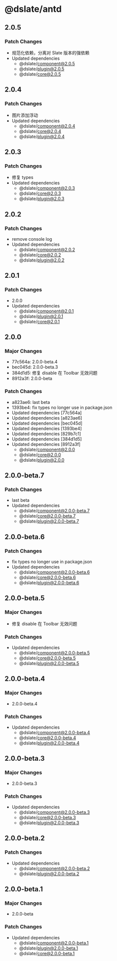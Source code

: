 # @dslate/antd

## 2.0.5

### Patch Changes

- 规范化依赖，分离对 Slate 版本的强依赖
- Updated dependencies
  - @dslate/component@2.0.5
  - @dslate/plugin@2.0.5
  - @dslate/core@2.0.5

## 2.0.4

### Patch Changes

- 图片添加浮动
- Updated dependencies
  - @dslate/component@2.0.4
  - @dslate/core@2.0.4
  - @dslate/plugin@2.0.4

## 2.0.3

### Patch Changes

- 修复 types
- Updated dependencies
  - @dslate/component@2.0.3
  - @dslate/core@2.0.3
  - @dslate/plugin@2.0.3

## 2.0.2

### Patch Changes

- remove console log
- Updated dependencies
  - @dslate/component@2.0.2
  - @dslate/core@2.0.2
  - @dslate/plugin@2.0.2

## 2.0.1

### Patch Changes

- 2.0.0
- Updated dependencies
  - @dslate/component@2.0.1
  - @dslate/plugin@2.0.1
  - @dslate/core@2.0.1

## 2.0.0

### Major Changes

- 77c564a: 2.0.0-beta.4
- bec045d: 2.0.0-beta.3
- 384d1d5: 修复 disable 在 Toolbar 无效问题
- 8912a3f: 2.0.0-beta

### Patch Changes

- a823ae6: last beta
- 1393be4: fix types no longer use in package.json
- Updated dependencies [77c564a]
- Updated dependencies [a823ae6]
- Updated dependencies [bec045d]
- Updated dependencies [1393be4]
- Updated dependencies [829b7c1]
- Updated dependencies [384d1d5]
- Updated dependencies [8912a3f]
  - @dslate/component@2.0.0
  - @dslate/core@2.0.0
  - @dslate/plugin@2.0.0

## 2.0.0-beta.7

### Patch Changes

- last beta
- Updated dependencies
  - @dslate/component@2.0.0-beta.7
  - @dslate/core@2.0.0-beta.7
  - @dslate/plugin@2.0.0-beta.7

## 2.0.0-beta.6

### Patch Changes

- fix types no longer use in package.json
- Updated dependencies
  - @dslate/component@2.0.0-beta.6
  - @dslate/core@2.0.0-beta.6
  - @dslate/plugin@2.0.0-beta.6

## 2.0.0-beta.5

### Major Changes

- 修复 disable 在 Toolbar 无效问题

### Patch Changes

- Updated dependencies
  - @dslate/component@2.0.0-beta.5
  - @dslate/core@2.0.0-beta.5
  - @dslate/plugin@2.0.0-beta.5

## 2.0.0-beta.4

### Major Changes

- 2.0.0-beta.4

### Patch Changes

- Updated dependencies
  - @dslate/component@2.0.0-beta.4
  - @dslate/core@2.0.0-beta.4
  - @dslate/plugin@2.0.0-beta.4

## 2.0.0-beta.3

### Major Changes

- 2.0.0-beta.3

### Patch Changes

- Updated dependencies
  - @dslate/component@2.0.0-beta.3
  - @dslate/core@2.0.0-beta.3
  - @dslate/plugin@2.0.0-beta.3

## 2.0.0-beta.2

### Patch Changes

- Updated dependencies
  - @dslate/component@2.0.0-beta.2
  - @dslate/plugin@2.0.0-beta.2

## 2.0.0-beta.1

### Major Changes

- 2.0.0-beta

### Patch Changes

- Updated dependencies
  - @dslate/component@2.0.0-beta.1
  - @dslate/plugin@2.0.0-beta.1
  - @dslate/core@2.0.0-beta.1
